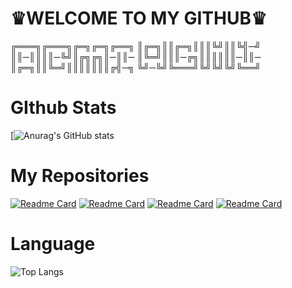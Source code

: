 #      ♛WELCOME TO MY GITHUB♛

╔═══╗╔═══╗╔═╗╔═╗╔══╗
║╔═╗║║╔═╗║║║╚╝║║╚╣─╝
║║─║║║║─╚╝║╔╗╔╗║─║║─
║╚═╝║║║─╔╗║║║║║║─║║─
║╔═╗║║╚═╝║║║║║║║╔╣─╗
╚╝─╚╝╚═══╝╚╝╚╝╚╝╚══╝



#    GIthub Stats
[![Anurag's GitHub stats](https://github-readme-stats.vercel.app/api?username=zamxyz&theme=outrun&show_icons=true)
#    My Repositories
[![Readme Card](https://github-readme-stats.vercel.app/api/pin/?username=zamxyz&repo=Acmi&theme=vision-friendly-dark)](https://github.com/zamxyz/Acmi)
[![Readme Card](https://github-readme-stats.vercel.app/api/pin/?username=zamxyz&repo=crack&theme=vision-friendly-dark)](https://github.com/zamxyz/crack)
[![Readme Card](https://github-readme-stats.vercel.app/api/pin/?username=zamxyz&repo=terkey&theme=vision-friendly-dark)](https://github.com/zamxyz/terkey)
[![Readme Card](https://github-readme-stats.vercel.app/api/pin/?username=zamxyz&repo=encrypt&theme=vision-friendly-dark)](https://github.com/zamxyz/encrypt)


# Language
![Top Langs](https://github-readme-stats.vercel.app/api/top-langs/?username=zamxyz&theme=shades-of-purple)
